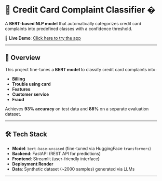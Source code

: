 # 🏦 Credit Card Complaint Classifier �  

A **BERT-based NLP model** that automatically categorizes credit card complaints into predefined classes with a confidence threshold.  

🔗 **Live Demo**: [Click here to try the app](https://credit-card-complaint-classifier.streamlit.app/)

---

## 📌 Overview  

This project fine-tunes a **BERT model** to classify credit card complaints into:  
- **Billing**  
- **Trouble using card**  
- **Features**  
- **Customer service**  
- **Fraud**  

Achieves **93% accuracy** on test data and **88%** on a separate evaluation dataset.  

---

## 🛠️ Tech Stack  

- **Model**: `bert-base-uncased` (fine-tuned via HuggingFace `transformers`)  
- **Backend**: FastAPI (REST API for predictions)  
- **Frontend**: Streamlit (user-friendly interface)  
- **Deployment**:**Render**  
- **Data**: Synthetic dataset (~2000 samples) generated via LLMs  

---
